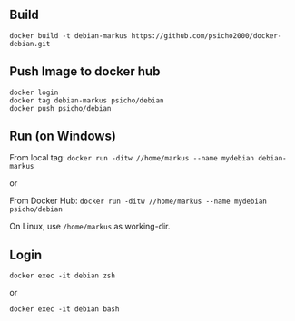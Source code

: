 ## Build
`docker build -t debian-markus https://github.com/psicho2000/docker-debian.git`

## Push Image to docker hub
```
docker login
docker tag debian-markus psicho/debian
docker push psicho/debian
```

## Run (on Windows)
From local tag:
`docker run -ditw //home/markus --name mydebian debian-markus`

or

From Docker Hub:
`docker run -ditw //home/markus --name mydebian psicho/debian`

On Linux, use `/home/markus` as working-dir.

## Login
`docker exec -it debian zsh`

or

`docker exec -it debian bash`